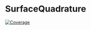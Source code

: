 # SurfaceQuadrature

[![Coverage](https://codecov.io/gh/cgt3/SurfaceQuadrature.jl/branch/master/graph/badge.svg)](https://codecov.io/gh/cgt3/SurfaceQuadrature.jl)
